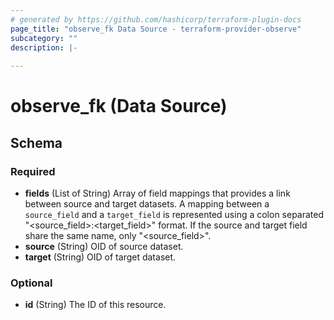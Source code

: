 ```yaml
---
# generated by https://github.com/hashicorp/terraform-plugin-docs
page_title: "observe_fk Data Source - terraform-provider-observe"
subcategory: ""
description: |-
  
---
```


# observe_fk (Data Source)





<!-- schema generated by tfplugindocs -->
## Schema

### Required

- **fields** (List of String) Array of field mappings that provides a link between source and target datasets. A mapping between a `source_field` and a `target_field` is represented using a colon separated "<source_field>:<target_field>" format. If the source and target field share the same name, only "<source_field>".
- **source** (String) OID of source dataset.
- **target** (String) OID of target dataset.

### Optional

- **id** (String) The ID of this resource.


